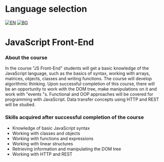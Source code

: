 # Language selection

[![EN](https://img.shields.io/badge/LANG-EN-blue.svg)](https://github.com/Ivan-Plamenov/MyCourses/blob/main/SoftUni/Python_Web_Developer/10_JS_Front_End/README.md)
[![BG](https://img.shields.io/badge/LANG-BG-red.svg)](https://github.com/Ivan-Plamenov/MyCourses/blob/main/SoftUni/Python_Web_Developer/10_JS_Front_End/README.bg.md)

# JavaScript Front-End

### About the course

In the course "JS Front-End" students will get a basic knowledge of the JavaScript language, such as the basics of syntax, working with arrays, matrices, objects, classes and writing functions. The course 
will develop algorithmic thinking. Upon successful completion of this course, there will be an opportunity to work with the DOM tree, make manipulations on it and work with "events "s. Functional and OOP 
approaches will be covered for programming with JavaScript. Data transfer concepts using HTTP and REST will be studied.

### Skills acquired after successful completion of the course

- Knowledge of basic JavaScript syntax
- Working with classes and objects
- Working with functions and expressions
- Working with linear structures
- Retrieving information and manipulating the DOM tree
- Working with HTTP and REST
